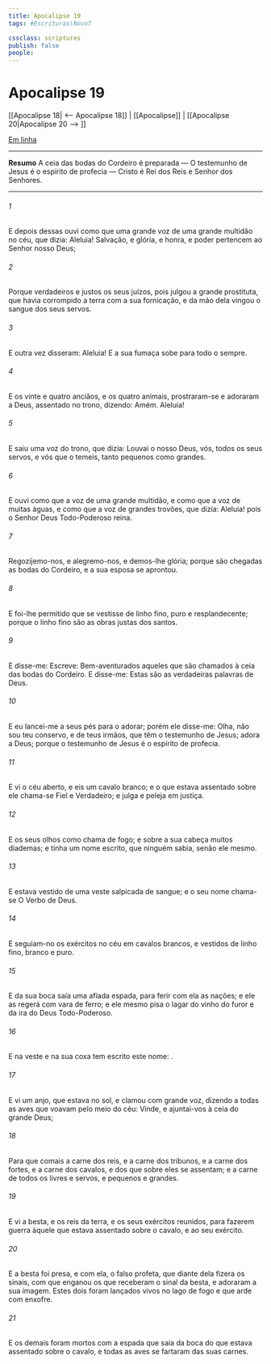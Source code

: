 ```yaml
---
title: Apocalipse 19
tags: #Escrituras\NovoT

cssclass: scriptures
publish: false
people:
---
```


# Apocalipse 19
[[Apocalipse 18| <-- Apocalipse 18]] | [[Apocalipse]] | [[Apocalipse 20|Apocalipse 20 --> ]]

[Em linha](https://churchofjesuschrist.org/study/scriptures/nt/rev/19?lang=por)

---
__Resumo__
A ceia das bodas do Cordeiro é preparada — O testemunho de Jesus é o espírito de profecia — Cristo é Rei dos Reis e Senhor dos Senhores.

---
###### 1 
E depois dessas  ouvi como que uma grande voz de uma grande multidão no céu, que dizia: Aleluia! Salvação, e glória, e honra, e poder pertencem ao Senhor nosso Deus;

###### 2 
Porque verdadeiros e justos  os seus juízos, pois julgou a grande prostituta, que havia corrompido a terra com a sua fornicação, e da mão dela vingou o sangue dos seus servos.

###### 3 
E outra vez disseram: Aleluia! E a sua fumaça sobe para todo o sempre.

###### 4 
E os vinte e quatro anciãos, e os quatro animais, prostraram-se e adoraram a Deus, assentado no trono, dizendo: Amém. Aleluia!

###### 5 
E saiu uma voz do trono, que dizia: Louvai o nosso Deus, vós, todos os seus servos, e vós que o temeis, tanto pequenos como grandes.

###### 6 
E ouvi como que a voz de uma grande multidão, e como que a voz de muitas águas, e como que a voz de grandes trovões, que dizia: Aleluia! pois  o Senhor Deus Todo-Poderoso reina.

###### 7 
Regozijemo-nos, e alegremo-nos, e demos-lhe glória; porque são chegadas as bodas do Cordeiro, e  a sua esposa se aprontou.

###### 8 
E foi-lhe permitido que se vestisse de linho fino, puro e resplandecente; porque o linho fino são as obras justas dos santos.

###### 9 
E disse-me: Escreve: Bem-aventurados aqueles que são chamados à ceia das bodas do Cordeiro. E disse-me: Estas são as verdadeiras palavras de Deus.

###### 10 
E eu lancei-me a seus pés para o adorar; porém ele disse-me: Olha, não  sou teu conservo, e de teus irmãos, que têm o testemunho de Jesus; adora a Deus; porque o testemunho de Jesus é o espírito de profecia.

###### 11 
E vi o céu aberto, e eis um cavalo branco; e o que estava assentado sobre ele chama-se Fiel e Verdadeiro; e julga e peleja em justiça.

###### 12 
E os seus olhos  como chama de fogo; e sobre a sua cabeça  muitos diademas; e tinha um nome escrito, que ninguém sabia, senão ele mesmo.

###### 13 
E estava vestido de uma veste salpicada de sangue; e o seu nome chama-se O Verbo de Deus.

###### 14 
E seguiam-no os exércitos no céu em cavalos brancos, e vestidos de linho fino, branco e puro.

###### 15 
E da sua boca saía uma afiada espada, para ferir com ela as nações; e ele as regerá com vara de ferro; e ele mesmo pisa o lagar do vinho do furor e da ira do Deus Todo-Poderoso.

###### 16 
E na veste e na sua coxa tem escrito este nome: .

###### 17 
E vi um anjo, que estava no sol, e clamou com grande voz, dizendo a todas as aves que voavam pelo meio do céu: Vinde, e ajuntai-vos à ceia do grande Deus;

###### 18 
Para que comais a carne dos reis, e a carne dos tribunos, e a carne dos fortes, e a carne dos cavalos, e dos que sobre eles se assentam; e a carne de todos os livres e servos, e pequenos e grandes.

###### 19 
E vi a besta, e os reis da terra, e os seus exércitos reunidos, para fazerem guerra àquele que estava assentado sobre o cavalo, e ao seu exército.

###### 20 
E a besta foi presa, e com ela, o falso profeta, que diante dela fizera os sinais, com que enganou os que receberam o sinal da besta, e adoraram a sua imagem. Estes dois foram lançados vivos no lago de fogo e que arde com enxofre.

###### 21 
E os demais foram mortos com a espada que saía da boca do que estava assentado sobre o cavalo, e todas as aves se fartaram das suas carnes.

